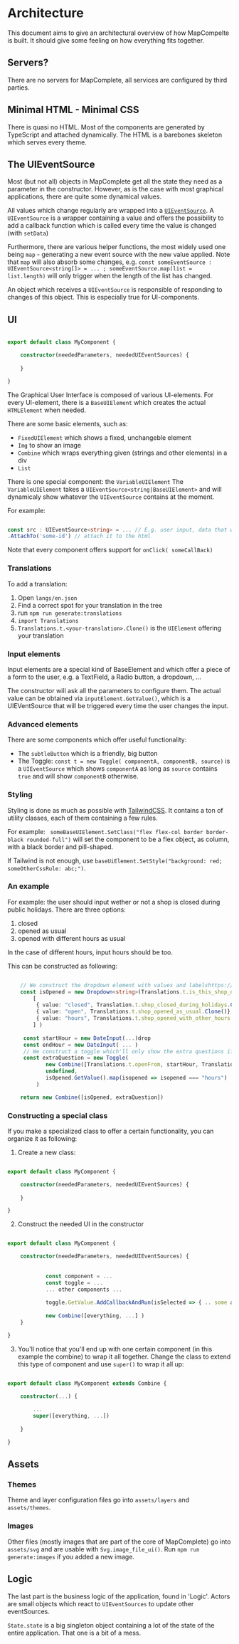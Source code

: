 Architecture
============

This document aims to give an architectural overview of how MapCompelte is built. It should give some feeling on how
everything fits together.

Servers?
--------

There are no servers for MapComplete, all services are configured by third parties.

Minimal HTML - Minimal CSS
--------------------------

There is quasi no HTML. Most of the components are generated by TypeScript and attached dynamically. The HTML is a
barebones skeleton which serves every theme.


The UIEventSource
-----------------

Most (but not all) objects in MapComplete get all the state they need as a parameter in the constructor. However, as is
the case with most graphical applications, there are quite some dynamical values.

All values which change regularly are wrapped into
a [`UIEventSource`](../Logic/UIEventSource.ts). A `UIEventSource` is a
wrapper containing a value and offers the possibility to add a callback function which is called every time the value is
changed (with `setData`)

Furthermore, there are various helper functions, the most widely used one being `map` - generating a new event source
with the new value applied. Note that `map` will also absorb some changes,
e.g. `const someEventSource : UIEventSource<string[]> = ... ; someEventSource.map(list = list.length)` will only trigger
when the length of the list has changed.

An object which receives a `UIEventSource` is responsible of responding to changes of this object. This is especially
true for UI-components.

UI
--
```typescript

export default class MyComponent {

    constructor(neededParameters, neededUIEventSources) {
    
    }

}

```

The Graphical User Interface is composed of various UI-elements. For every UI-element, there is a `BaseUIElement` which creates the actual `HTMLElement` when needed.

There are some basic elements, such as:

- `FixedUIElement` which shows a fixed, unchangeble element
- `Img` to show an image
- `Combine` which wraps everything given (strings and other elements) in a div
- `List`

There is one special component: the `VariableUIElement`
The `VariableUIElement` takes a `UIEventSource<string|BaseUIElement>` and will dynamicaly show whatever the `UIEventSource` contains at the moment.

For example:

```typescript

const src : UIEventSource<string> = ... // E.g. user input, data that will be updated... new VariableUIElement(src)
.AttachTo('some-id') // attach it to the html

```

Note that every component offers support for `onClick( someCallBack)`

### Translations

To add a translation:

1. Open `langs/en.json`
2. Find a correct spot for your translation in the tree
3. run `npm run generate:translations`
4. `import Translations`
5. `Translations.t.<your-translation>.Clone()` is the `UIElement` offering your translation

### Input elements

Input elements are a special kind of BaseElement and which offer a piece of a form to the user, e.g. a TextField, a Radio button, a dropdown, ...

The constructor will ask all the parameters to configure them. The actual value can be obtained via `inputElement.GetValue()`, which is a UIEVentSource that will be triggered every time the user changes the input.

### Advanced elements

There are some components which offer useful functionality:


- The `subtleButton` which is a friendly, big button
- The Toggle: `const t = new Toggle( componentA, componentB, source)` is a `UIEventSource` which shows `componentA` as long as `source` contains `true` and will show `componentB` otherwise.


### Styling

Styling is done as much as possible with [TailwindCSS](https://tailwindcss.com/). It contains a ton of utility classes, each of them containing a few rules.

For example: ` someBaseUIElement.SetClass("flex flex-col border border-black rounded-full")` will set the component to be a flex object, as column, with a black border and pill-shaped.

If Tailwind is not enough, use `baseUiElement.SetStyle("background: red; someOtherCssRule: abc;")`.

### An example

For example: the user should input wether or not a shop is closed during public holidays. There are three options:

1. closed
2. opened as usual
3. opened with different hours as usual

In the case of different hours, input hours should be too.

This can be constructed as following:


```typescript

    // We construct the dropdown element with values and labelshttps://tailwindcss.com/
    const isOpened = new Dropdown<string>(Translations.t.is_this_shop_opened_during_holidays,
        [
         { value: "closed", Translation.t.shop_closed_during_holidays.Clone()},
         { value: "open", Translations.t.shop_opened_as_usual.Clone()},
         { value: "hours", Translations.t.shop_opened_with_other_hours.Clone()}
        ] )
        
     const startHour = new DateInput(...)drop
     const endHour = new DateInput( ... )   
     // We construct a toggle which'll only show the extra questions if needed
     const extraQuestion = new Toggle(
            new Combine([Translations.t.openFrom, startHour, Translations.t.openTill, endHour]),
            undefined,
            isOpened.GetValue().map(isopened => isopened === "hours")
         )

    return new Combine([isOpened, extraQuestion])

```

### Constructing a special class

If you make a specialized class to offer a certain functionality, you can organize it as following:

1. Create a new class:

```typescript

export default class MyComponent {

    constructor(neededParameters, neededUIEventSources) {
    
    }

}

```

2. Construct the needed UI in the constructor


```typescript

export default class MyComponent {

    constructor(neededParameters, neededUIEventSources) {
    
    
            const component = ...
            const toggle = ...
            ... other components ...
            
            toggle.GetValue.AddCallbackAndRun(isSelected => { .. some actions ... }
            
            new Combine([everything, ...] )
    }

}

```

3. You'll notice that you'll end up with one certain component (in this example the combine) to wrap it all together. Change the class to extend this type of component and use `super()` to wrap it all up:


```typescript

export default class MyComponent extends Combine {

    constructor(...) {
    
        ...
        super([everything, ...])
    
    }

}

```

Assets
------

### Themes

Theme and layer configuration files go into `assets/layers` and `assets/themes`.

### Images

Other files (mostly images that are part of the core of MapComplete) go into `assets/svg` and are usable with `Svg.image_file_ui()`. Run `npm run generate:images` if you added a new image.


Logic
-----

The last part is the business logic of the application, found in 'Logic'. Actors are small objects which react to `UIEventSources` to update other eventSources.

`State.state` is a big singleton object containing a lot of the state of the entire application. That one is a bit of a mess.

